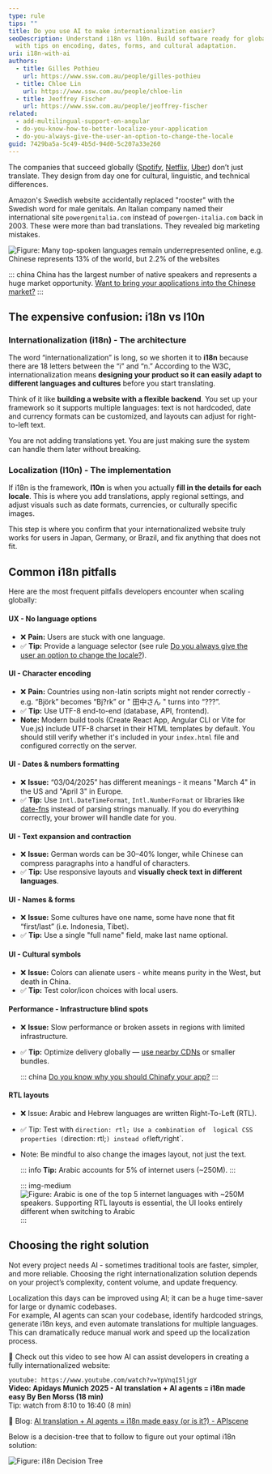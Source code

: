 ```yaml
---
type: rule
tips: ""
title: Do you use AI to make internationalization easier?
seoDescription: Understand i18n vs l10n. Build software ready for global users
  with tips on encoding, dates, forms, and cultural adaptation.
uri: i18n-with-ai
authors:
  - title: Gilles Pothieu
    url: https://www.ssw.com.au/people/gilles-pothieu
  - title: Chloe Lin
    url: https://www.ssw.com.au/people/chloe-lin
  - title: Jeoffrey Fischer
    url: https://www.ssw.com.au/people/jeoffrey-fischer
related:
  - add-multilingual-support-on-angular
  - do-you-know-how-to-better-localize-your-application
  - do-you-always-give-the-user-an-option-to-change-the-locale
guid: 7429ba5a-5c49-4b5d-94d0-5c207a33e260
---
```

The companies that succeed globally ([Spotify](https://www.nimdzi.com/lessons-in-localization-spotify-expanded), [Netflix](https://www.weglot.com/blog/netflixs-localization-strategy), [Uber](https://www.nimdzi.com/lessons-in-localization-uber/)) don’t just translate. They design from day one for cultural, linguistic, and technical differences.

Amazon's Swedish website accidentally replaced "rooster" with the Swedish word for male genitals. An Italian company named their international site `powergenitalia.com` instead of `powergen-italia.com` back in 2003. These were more than bad translations. They revealed big marketing mistakes.


<!--endintro-->

![Figure: Many top-spoken languages remain underrepresented online, e.g. Chinese represents 13% of the world, but 2.2% of the websites](first_language_vs_web.png)

::: china
China has the largest number of native speakers and represents a huge market opportunity. [Want to bring your applications into the Chinese market?](https://www.ssw.com.au/consulting/chinafy-app)
:::

## The expensive confusion: i18n vs l10n

### Internationalization (**i18n**) - The architecture

The word “internationalization” is long, so we shorten it to **i18n** because there are 18 letters between the “i” and “n.”  According to the W3C, internationalization means **designing your product so it can easily adapt to different languages and cultures** before you start translating.  

Think of it like **building a website with a flexible backend**. You set up your framework so it supports multiple languages: text is not hardcoded, date and currency formats can be customized, and layouts can adjust for right-to-left text.  

You are not adding translations yet. You are just making sure the system can handle them later without breaking.  

### Localization (**l10n**) - The implementation

If i18n is the framework, **l10n** is when you actually **fill in the details for each locale**. This is where you add translations, apply regional settings, and adjust visuals such as date formats, currencies, or culturally specific images.  

This step is where you confirm that your internationalized website truly works for users in Japan, Germany, or Brazil, and fix anything that does not fit.

## Common i18n pitfalls

Here are the most frequent pitfalls developers encounter when scaling globally:

#### UX - No language options

* ❌ **Pain:** Users are stuck with one language.  
* ✅ **Tip:** Provide a language selector (see rule [Do you always give the user an option to change the locale?](/do-you-always-give-the-user-an-option-to-change-the-locale/)).  

#### UI - Character encoding

* ❌ **Pain:** Countries using non-latin scripts might not render correctly - e.g. “Björk” becomes “Bj?rk” or " 田中さん " turns into “???”.  
* ✅ **Tip:** Use UTF-8 end-to-end (database, API, frontend).  
* **Note:** Modern build tools (Create React App, Angular CLI or Vite for Vue.js) include UTF-8 charset in their HTML templates by default. You should still verify whether it's included in your `index.html` file and configured correctly on the server.  
  
#### UI - Dates & numbers formatting

* ❌ **Issue:** “03/04/2025” has different meanings - it means "March 4" in the US and "April 3" in Europe.  
* ✅ **Tip:** Use `Intl.DateTimeFormat`, `Intl.NumberFormat` or libraries like [date-fns](https://date-fns.org/) instead of parsing strings manually. If you do everything correctly, your brower will handle date for you.

#### UI - Text expansion and contraction

* ❌ **Issue:** German words can be 30–40% longer, while Chinese can compress paragraphs into a handful of characters.  
* ✅ **Tip:** Use responsive layouts and **visually check text in different languages**.  

#### UI - Names & forms

* ❌ **Issue:** Some cultures have one name, some have none that fit “first/last” (i.e. Indonesia, Tibet).  
* ✅ **Tip:** Use a single "full name" field, make last name optional.  

#### UI - Cultural symbols

* ❌ **Issue:** Colors can alienate users - white means purity in the West, but death in China.  
* ✅ **Tip:** Test color/icon choices with local users.  

#### Performance - Infrastructure blind spots

* ❌ **Issue:** Slow performance or broken assets in regions with limited infrastructure.  
* ✅ **Tip:** Optimize delivery globally — [use nearby CDNs](/use-a-cdn/) or smaller bundles.  

   ::: china
   [Do you know why you should Chinafy your app?](/do-you-know-why-you-should-chinafy-your-app/)
   :::

#### RTL layouts

* ❌ Issue: Arabic and Hebrew languages are written Right-To-Left (RTL).  
* ✅ Tip: Test with `direction: rtl; Use a combination of  logical CSS properties (`direction: rtl;`) instead of`left`/`right`.  
* Note: Be mindful to also change the images layout, not just the text.  

   ::: info
   **Tip:** Arabic accounts for 5% of internet users (~250M).
   :::

   ::: img-medium
   ![Figure: Arabic is one of the top 5 internet languages with ~250M speakers. Supporting RTL layouts is essential, the UI looks entirely different when switching to Arabic](RTL_mobile.jpg)
   :::

## Choosing the right solution

Not every project needs AI - sometimes traditional tools are faster, simpler, and more reliable.   Choosing the right internationalization solution depends on your project’s complexity, content volume, and update frequency.  

Localization this days can be improved using AI; it can be a huge time-saver for large or dynamic codebases.  
For example, AI agents can scan your codebase, identify hardcoded strings, generate i18n keys, and even automate translations for multiple languages. This can dramatically reduce manual work and speed up the localization process.

🎥 Check out this video to see how AI can assist developers in creating a fully internationalized website:

`youtube: https://www.youtube.com/watch?v=YpVnqI5ljgY`  
**Video: Apidays Munich 2025 - AI translation + AI agents = i18n made easy By Ben Morss (18 min)**  
Tip: watch from 8:10 to 16:40 (8 min)

🔗 Blog: [AI translation + AI agents = i18n made easy (or is it?) - APIscene](https://www.apiscene.io/ai-and-apis/i-agents-i18n-translation-apis/)

Below is a decision-tree that to follow to figure out your optimal i18n solution:

![Figure: i18n Decision Tree](i18n-decision-tree.jpg)
